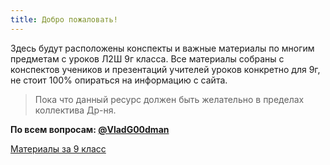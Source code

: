 ```yaml
---
title: Добро пожаловать!
---
```


Здесь будут расположены конспекты и важные материалы по многим предметам с уроков Л2Ш 9г класса. Все материалы собраны с конспектов учеников и презентаций учителей уроков конкретно для 9г, не стоит 100% опираться на информацию с сайта.

> Пока что данный ресурс должен быть желательно в пределах коллектива Др-ня.

**По всем вопросам: [@VladG00dman](https://t.me/VladG00dman)**

[Материалы за 9 класс](9-grade/home.md)